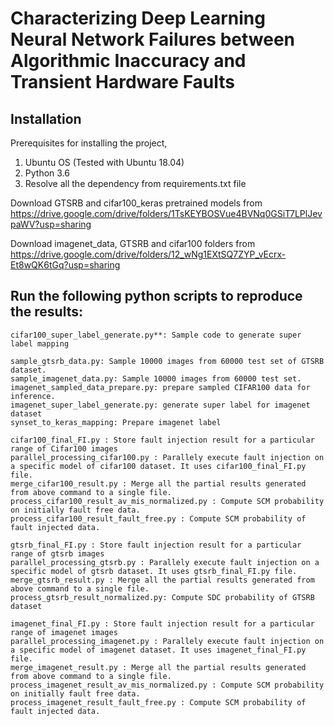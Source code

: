 # Characterizing Deep Learning Neural Network Failures between Algorithmic Inaccuracy and Transient Hardware Faults

## Installation

Prerequisites for installing the project,
1. Ubuntu OS (Tested with Ubuntu 18.04)
2. Python 3.6
3. Resolve all the dependency from requirements.txt file


Download GTSRB and cifar100_keras pretrained models from https://drive.google.com/drive/folders/1TsKEYBOSVue4BVNq0GSiT7LPlJevpaWV?usp=sharing


Download imagenet_data, GTSRB and cifar100 folders from https://drive.google.com/drive/folders/12_wNg1EXtSQ7ZYP_vEcrx-Et8wQK6tGq?usp=sharing


## Run the following python scripts to reproduce the results:
```
cifar100_super_label_generate.py**: Sample code to generate super label mapping

sample_gtsrb_data.py: Sample 10000 images from 60000 test set of GTSRB dataset.
sample_imagenet_data.py: Sample 10000 images from 60000 test set.
imagenet_sampled_data_prepare.py: prepare sampled CIFAR100 data for inference.
imagenet_super_label_generate.py: generate super label for imagenet dataset
synset_to_keras_mapping: Prepare imagenet label

cifar100_final_FI.py : Store fault injection result for a particular range of Cifar100 images
parallel_processing_cifar100.py : Parallely execute fault injection on a specific model of cifar100 dataset. It uses cifar100_final_FI.py file.
merge_cifar100_result.py : Merge all the partial results generated from above command to a single file.
process_cifar100_result_av_mis_normalized.py : Compute SCM probability on initially fault free data.
process_cifar100_result_fault_free.py : Compute SCM probability of fault injected data.

gtsrb_final_FI.py : Store fault injection result for a particular range of gtsrb images
parallel_processing_gtsrb.py : Parallely execute fault injection on a specific model of gtsrb dataset. It uses gtsrb_final_FI.py file.
merge_gtsrb_result.py : Merge all the partial results generated from above command to a single file.
process_gtsrb_result_normalized.py: Compute SDC probability of GTSRB dataset

imagenet_final_FI.py : Store fault injection result for a particular range of imagenet images
parallel_processing_imagenet.py : Parallely execute fault injection on a specific model of imagenet dataset. It uses imagenet_final_FI.py file.
merge_imagenet_result.py : Merge all the partial results generated from above command to a single file.
process_imagenet_result_av_mis_normalized.py : Compute SCM probability on initially fault free data.
process_imagenet_result_fault_free.py : Compute SCM probability of fault injected data.
```